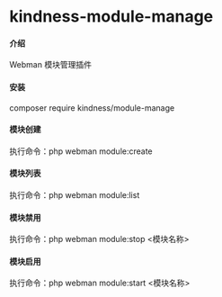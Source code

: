 # kindness-module-manage

#### 介绍
Webman 模块管理插件

#### 安装

composer require kindness/module-manage


#### 模块创建

执行命令：php webman module:create

#### 模块列表

执行命令：php webman module:list

#### 模块禁用

执行命令：php webman module:stop <模块名称>

#### 模块启用

执行命令：php webman module:start <模块名称>
